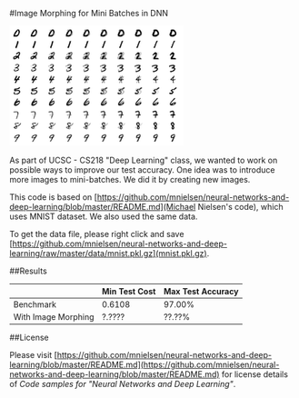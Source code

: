 #Image Morphing for Mini Batches in DNN

![An example for morphing: each row is a different digit.](https://github.com/kyzn/MiniBatchImageMorphing/raw/master/Example.png)

As part of UCSC - CS218 "Deep Learning" class, we wanted to work on possible ways to improve our test accuracy. One idea was to introduce more images to mini-batches. We did it by creating new images. 

This code is based on [https://github.com/mnielsen/neural-networks-and-deep-learning/blob/master/README.md](Michael Nielsen's code), which uses MNIST dataset. We also used the same data.

To get the data file, please right click and save [https://github.com/mnielsen/neural-networks-and-deep-learning/raw/master/data/mnist.pkl.gz](mnist.pkl.gz).


##Results

|                     | Min Test Cost | Max Test Accuracy |
| ------------------- | ------------- | ----------------- |
| Benchmark           | 0.6108        | 97.00%            |
| With Image Morphing | ?.????        | ??.??%            |


##License

Please visit [https://github.com/mnielsen/neural-networks-and-deep-learning/blob/master/README.md](https://github.com/mnielsen/neural-networks-and-deep-learning/blob/master/README.md) for license details of *Code samples for "Neural Networks and Deep Learning"*.
